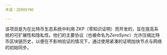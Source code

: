 ```yaml
---
术语：ZEROSYNC

---
```

该项目是为在比特币生态系统中利用 ZKP（零知识证明）而开发的，旨在提高系统的可扩展性和隐私性。他们的主要协议（也被命名为*ZeroSync*）允许压缩比特币区块链历史，以便在不影响验证的情况下，通过使用紧凑的证明加快节点与网络的初始同步。